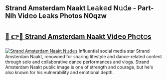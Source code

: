 ## Strand Amsterdam Naakt Le𝚊k𝚎d N𝚞𝚍e - Part-NIh Vid𝚎o Le𝚊ks Photos N0qzw

# <h2><a href="http://fb2suz.evod.top/?m=Strand+Amsterdam+Naakt">🔗 👉🔴 Strand Amsterdam Naakt Vid𝚎o Ph𝚘t𝚘s</a></h2>

[![Strand Amsterdam Naakt N𝚞d𝚎s](https://i.imgur.com/8V9OHl7.gif)](http://fb2suz.evod.top/?m=Strand+Amsterdam+Naakt)
Influential social media star Strand Amsterdam Naakt, renowned for sharing lifestyle and dance-related content through solo and collaborative dance performances and vlogs. Strand Amsterdam Naakt public image is one of strength and courage, but he's also known for his vulnerability and emotional depth. 
